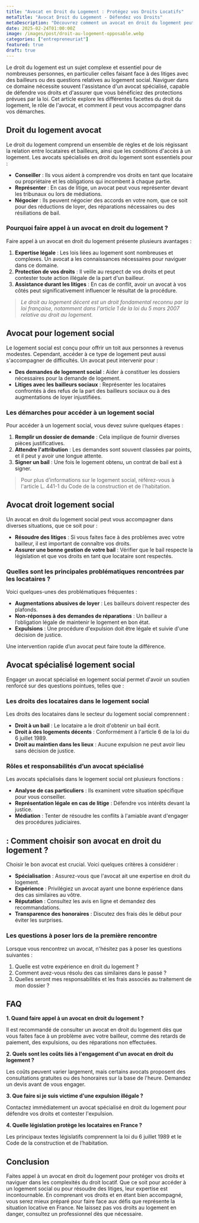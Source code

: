 ```yaml
---
title: "Avocat en Droit du Logement : Protégez vos Droits Locatifs"
metaTitle: "Avocat Droit du Logement - Défendez vos Droits"
metaDescription: "Découvrez comment un avocat en droit du logement peut vous aider à protéger vos droits locatifs et à naviguer dans le système de logement social."
date: 2025-02-24T01:00:00Z
image: /images/post/droit-au-logement-opposable.webp
categories: ["entrepreneuriat"]
featured: true
draft: true
---
```


Le droit du logement est un sujet complexe et essentiel pour de nombreuses personnes, en particulier celles faisant face à des litiges avec des bailleurs ou des questions relatives au logement social. Naviguer dans ce domaine nécessite souvent l'assistance d'un avocat spécialisé, capable de défendre vos droits et d'assurer que vous bénéficiez des protections prévues par la loi. Cet article explore les différentes facettes du droit du logement, le rôle de l'avocat, et comment il peut vous accompagner dans vos démarches.

## Droit du logement avocat

Le droit du logement comprend un ensemble de règles et de lois régissant la relation entre locataires et bailleurs, ainsi que les conditions d'accès à un logement. Les avocats spécialisés en droit du logement sont essentiels pour :

- **Conseiller** : Ils vous aident à comprendre vos droits en tant que locataire ou propriétaire et les obligations qui incombent à chaque partie.
- **Représenter** : En cas de litige, un avocat peut vous représenter devant les tribunaux ou lors de médiations.
- **Négocier** : Ils peuvent négocier des accords en votre nom, que ce soit pour des réductions de loyer, des réparations nécessaires ou des résiliations de bail.

### Pourquoi faire appel à un avocat en droit du logement ?

Faire appel à un avocat en droit du logement présente plusieurs avantages :

1. **Expertise légale** : Les lois liées au logement sont nombreuses et complexes. Un avocat a les connaissances nécessaires pour naviguer dans ce domaine.
2. **Protection de vos droits** : Il veille au respect de vos droits et peut contester toute action illégale de la part d'un bailleur.
3. **Assistance durant les litiges** : En cas de conflit, avoir un avocat à vos côtés peut significativement influencer le résultat de la procédure.

> *Le droit au logement décent est un droit fondamental reconnu par la loi française, notamment dans l'article 1 de la loi du 5 mars 2007 relative au droit au logement.*

## Avocat pour logement social

Le logement social est conçu pour offrir un toit aux personnes à revenus modestes. Cependant, accéder à ce type de logement peut aussi s'accompagner de difficultés. Un avocat peut intervenir pour :

- **Des demandes de logement social** : Aider à constituer les dossiers nécessaires pour la demande de logement.
- **Litiges avec les bailleurs sociaux** : Représenter les locataires confrontés à des refus de la part des bailleurs sociaux ou à des augmentations de loyer injustifiées.

### Les démarches pour accéder à un logement social

Pour accéder à un logement social, vous devez suivre quelques étapes :

1. **Remplir un dossier de demande** : Cela implique de fournir diverses pièces justificatives.
2. **Attendre l'attribution** : Les demandes sont souvent classées par points, et il peut y avoir une longue attente.
3. **Signer un bail** : Une fois le logement obtenu, un contrat de bail est à signer.

> Pour plus d’informations sur le logement social, référez-vous à l'article L. 441-1 du Code de la construction et de l'habitation.

## Avocat droit logement social

Un avocat en droit du logement social peut vous accompagner dans diverses situations, que ce soit pour :

- **Résoudre des litiges** : Si vous faites face à des problèmes avec votre bailleur, il est important de connaître vos droits.
- **Assurer une bonne gestion de votre bail** : Vérifier que le bail respecte la législation et que vos droits en tant que locataire sont respectés.
  
### Quelles sont les principales problématiques rencontrées par les locataires ?

Voici quelques-unes des problématiques fréquentes :

- **Augmentations abusives de loyer** : Les bailleurs doivent respecter des plafonds.
- **Non-réponses à des demandes de réparations** : Un bailleur a l’obligation légale de maintenir le logement en bon état. 
- **Expulsions** : Une procédure d'expulsion doit être légale et suivie d'une décision de justice.

Une intervention rapide d’un avocat peut faire toute la différence.

## Avocat spécialisé logement social

Engager un avocat spécialisé en logement social permet d'avoir un soutien renforcé sur des questions pointues, telles que :

### Les droits des locataires dans le logement social

Les droits des locataires dans le secteur du logement social comprennent :

- **Droit à un bail** : Le locataire a le droit d'obtenir un bail écrit.
- **Droit à des logements décents** : Conformément à l'article 6 de la loi du 6 juillet 1989.
- **Droit au maintien dans les lieux** : Aucune expulsion ne peut avoir lieu sans décision de justice.

### Rôles et responsabilités d’un avocat spécialisé

Les avocats spécialisés dans le logement social ont plusieurs fonctions :

- **Analyse de cas particuliers** : Ils examinent votre situation spécifique pour vous conseiller.
- **Représentation légale en cas de litige** : Défendre vos intérêts devant la justice.
- **Médiation** : Tenter de résoudre les conflits à l'amiable avant d'engager des procédures judiciaires.

##  : Comment choisir son avocat en droit du logement ?

Choisir le bon avocat est crucial. Voici quelques critères à considérer :

- **Spécialisation** : Assurez-vous que l'avocat ait une expertise en droit du logement.
- **Expérience** : Privilégiez un avocat ayant une bonne expérience dans des cas similaires au vôtre.
- **Réputation** : Consultez les avis en ligne et demandez des recommandations.
- **Transparence des honoraires** : Discutez des frais dès le début pour éviter les surprises.

### Les questions à poser lors de la première rencontre

Lorsque vous rencontrez un avocat, n'hésitez pas à poser les questions suivantes :

1. Quelle est votre expérience en droit du logement ?
2. Comment avez-vous résolu des cas similaires dans le passé ?
3. Quelles seront mes responsabilités et les frais associés au traitement de mon dossier ?

## FAQ

**1. Quand faire appel à un avocat en droit du logement ?**

Il est recommandé de consulter un avocat en droit du logement dès que vous faites face à un problème avec votre bailleur, comme des retards de paiement, des expulsions, ou des réparations non effectuées.

**2. Quels sont les coûts liés à l'engagement d'un avocat en droit du logement ?**

Les coûts peuvent varier largement, mais certains avocats proposent des consultations gratuites ou des honoraires sur la base de l'heure. Demandez un devis avant de vous engager.

**3. Que faire si je suis victime d'une expulsion illégale ?**

Contactez immédiatement un avocat spécialisé en droit du logement pour défendre vos droits et contester l'expulsion.

**4. Quelle législation protège les locataires en France ?**

Les principaux textes législatifs comprennent la loi du 6 juillet 1989 et le Code de la construction et de l’habitation. 

## Conclusion

Faites appel à un avocat en droit du logement pour protéger vos droits et naviguer dans les complexités du droit locatif. Que ce soit pour accéder à un logement social ou pour résoudre des litiges, leur expertise est incontournable. En comprenant vos droits et en étant bien accompagné, vous serez mieux préparé pour faire face aux défis que représente la situation locative en France. Ne laissez pas vos droits au logement en danger, consultez un professionnel dès que nécessaire.